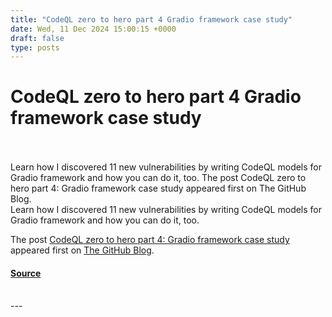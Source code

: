 ```yaml
---
title: "CodeQL zero to hero part 4 Gradio framework case study"
date: Wed, 11 Dec 2024 15:00:15 +0000
draft: false
type: posts
---
```

# CodeQL zero to hero part 4 Gradio framework case study

<br/>

<br/>
Learn how I discovered 11 new vulnerabilities by writing CodeQL models for Gradio framework and how you can do it, too. The post CodeQL zero to hero part 4: Gradio framework case study appeared first on The GitHub Blog. 
<br/>
Learn how I discovered 11 new vulnerabilities by writing CodeQL models for Gradio framework and how you can do it, too.

The post [CodeQL zero to hero part 4: Gradio framework case study](https://github.blog/security/vulnerability-research/codeql-zero-to-hero-part-4-gradio-framework-case-study/) appeared first on [The GitHub Blog](https://github.blog).

#### [Source](https://github.blog/security/vulnerability-research/codeql-zero-to-hero-part-4-gradio-framework-case-study/)

<br/>
---
